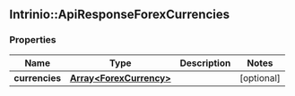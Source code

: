 ## Intrinio::ApiResponseForexCurrencies

### Properties
Name | Type | Description | Notes
------------ | ------------- | ------------- | -------------
**currencies** | [**Array&lt;ForexCurrency&gt;**](ForexCurrency.md) |  | [optional] 


